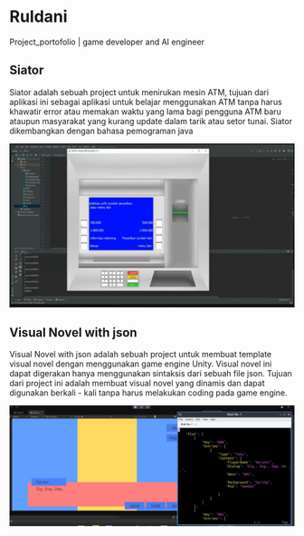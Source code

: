 

# Ruldani
Project_portofolio | game developer and AI engineer

## Siator
Siator adalah sebuah project untuk menirukan mesin ATM, tujuan dari aplikasi ini sebagai aplikasi untuk belajar menggunakan ATM tanpa harus khawatir error atau memakan waktu yang lama bagi pengguna ATM baru ataupun masyarakat yang kurang update dalam tarik atau setor tunai. Siator dikembangkan dengan bahasa pemograman java

![alt text](https://github.com/Perpuskita/Ruldani/blob/main/img/siator.png?raw=true)


## Visual Novel with json
Visual Novel with json adalah sebuah project untuk membuat template visual novel dengan menggunakan game engine Unity. Visual novel ini dapat digerakan hanya menggunakan sintaksis dari sebuah file json. Tujuan dari project ini adalah membuat visual novel yang dinamis dan dapat digunakan berkali - kali tanpa harus melakukan coding pada game engine.

![alt text](https://github.com/Perpuskita/Ruldani/blob/main/img/Visual_Novel_withJson.jpg?raw=true)
